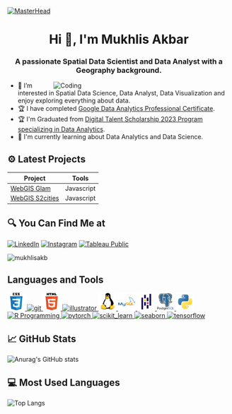 [![MasterHead](https://firebasestorage.googleapis.com/v0/b/flexi-coding.appspot.com/o/dempgi7-520f8d5f-63d4-4453-8822-dbc149ae27f8.gif?alt=media&token=91c0c7b2-93c3-4029-b011-1a8703c5730d)](https://www.linkedin.com/in/mukhlisakb/)
<h1 align="center">Hi 👋, I'm Mukhlis Akbar</h1>
<h3 align="center">A passionate Spatial Data Scientist and Data Analyst with a Geography background.</h3>
<img align="right" alt="Coding" width="400" src="https://cdn.dribbble.com/users/1162077/screenshots/3848914/programmer.gif">

- 👀 I’m interested in Spatial Data Science, Data Analyst, Data Visualization and enjoy exploring everything about data.
- :trophy: I have completed <a href="https://www.coursera.org/account/accomplishments/specialization/certificate/8ZJWUB42PMFU" target="_blank">Google Data Analytics Professional Certificate</a>.
- :trophy: I'm Graduated from <a href="https://drive.google.com/file/d/1A9oEa5qmapZ04aIWQ-Dku4ntOYh_0mCg/view?usp=drive_link" target="_blank">Digital Talent Scholarship 2023 Program specializing in Data Analytics</a>.
- :book: I'm currently learning about Data Analytics and Data Science.

## ⚙ Latest Projects
| **Project**                         | **Tools** |
|-------------------------------------|-----------|
|<a href="https://glam.openstreetmap.or.id" target="_blank" > WebGIS Glam | Javascript |
|<a href="https://s2cities.openstreetmap.or.id" target="_blank" > WebGIS S2cities | Javascript |

## 🔍 You Can Find Me at
<p>
  <a href="https://www.linkedin.com/in/mukhlisakb/" target="_blank"><img alt="LinkedIn" src="https://img.shields.io/badge/linkedin-%230077B5.svg?&style=for-the-badge&logo=linkedin&logoColor=white" /></a>  
  <a href="https://www.instagram.com/mukhlisakb/" target="_blank"><img alt="Instagram" src="https://img.shields.io/badge/instagram-%23E4405F.svg?&style=for-the-badge&logo=instagram&logoColor=white" /></a>  
  <a href="https://public.tableau.com/app/profile/mukhlisakb" target="_blank"><img alt="Tableau Public" src="https://img.shields.io/badge/tableau-%23E4405F.svg?&style=for-the-badge&logo=tableau&logoColor=white&color=blue" /></a>  
</p>

<p align="left"> <img src="https://komarev.com/ghpvc/?username=mukhlisakb&label=Profile%20views&color=0e75b6&style=flat" alt="mukhlisakb" /> </p>

## Languages and Tools
<p align="left"> <a href="https://www.w3schools.com/css/" target="_blank" rel="noreferrer"> <img src="https://raw.githubusercontent.com/devicons/devicon/master/icons/css3/css3-original-wordmark.svg" alt="css3" width="40" height="40"/> </a> 
<a href="https://git-scm.com/" target="_blank" rel="noreferrer"> <img src="https://www.vectorlogo.zone/logos/git-scm/git-scm-icon.svg" alt="git" width="40" height="40"/> </a> 
<a href="https://www.w3.org/html/" target="_blank" rel="noreferrer"> <img src="https://raw.githubusercontent.com/devicons/devicon/master/icons/html5/html5-original-wordmark.svg" alt="html5" width="40" height="40"/> </a> 
<a href="https://www.adobe.com/in/products/illustrator.html" target="_blank" rel="noreferrer"> <img src="https://www.vectorlogo.zone/logos/adobe_illustrator/adobe_illustrator-icon.svg" alt="illustrator" width="40" height="40"/> </a> 
<a href="https://www.linux.org/" target="_blank" rel="noreferrer"> <img src="https://raw.githubusercontent.com/devicons/devicon/master/icons/linux/linux-original.svg" alt="linux" width="40" height="40"/> </a> 
<a href="https://www.mysql.com/" target="_blank" rel="noreferrer"> <img src="https://raw.githubusercontent.com/devicons/devicon/master/icons/mysql/mysql-original-wordmark.svg" alt="mysql" width="40" height="40"/> </a> 
<a href="https://pandas.pydata.org/" target="_blank" rel="noreferrer"> <img src="https://raw.githubusercontent.com/devicons/devicon/2ae2a900d2f041da66e950e4d48052658d850630/icons/pandas/pandas-original.svg" alt="pandas" width="40" height="40"/> </a> 
<a href="https://www.postgresql.org" target="_blank" rel="noreferrer"> <img src="https://raw.githubusercontent.com/devicons/devicon/master/icons/postgresql/postgresql-original-wordmark.svg" alt="postgresql" width="40" height="40"/> </a> 
<a href="https://www.python.org" target="_blank" rel="noreferrer"> <img src="https://raw.githubusercontent.com/devicons/devicon/master/icons/python/python-original.svg" alt="python" width="40" height="40"/> </a> 
<a href="https://posit.co/" target="_blank" rel="noreferrer"> <img src="https://www.vectorlogo.zone/logos/r-project/r-project-icon.svg" alt="R Programming" width="40" height="40"/> </a>
<a href="https://pytorch.org/" target="_blank" rel="noreferrer"> <img src="https://www.vectorlogo.zone/logos/pytorch/pytorch-icon.svg" alt="pytorch" width="40" height="40"/> </a> 
<a href="https://scikit-learn.org/" target="_blank" rel="noreferrer"> <img src="https://upload.wikimedia.org/wikipedia/commons/0/05/Scikit_learn_logo_small.svg" alt="scikit_learn" width="40" height="40"/> </a> 
<a href="https://seaborn.pydata.org/" target="_blank" rel="noreferrer"> <img src="https://seaborn.pydata.org/_images/logo-mark-lightbg.svg" alt="seaborn" width="40" height="40"/> </a> 
<a href="https://www.tensorflow.org" target="_blank" rel="noreferrer"> <img src="https://www.vectorlogo.zone/logos/tensorflow/tensorflow-icon.svg" alt="tensorflow" width="40" height="40"/> </a> </p>

## :chart_with_upwards_trend: GitHub Stats
![Anurag's GitHub stats](https://github-readme-stats.vercel.app/api?username=mukhlisakb&show_icons=true&theme=radical)

## :computer: Most Used Languages
![Top Langs](https://github-readme-stats.vercel.app/api/top-langs/?username=mukhlisakb&theme=radical)
